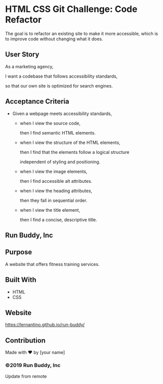 # HTML CSS Git Challenge: Code Refactor #

The goal is to refactor an existing site to make it more accessible, which is to improve code without changing what it does.

## User Story ##
As a marketing agency, 

I want a codebase that follows accessibility standards,

so that our own site is optimized for search engines.

## Acceptance Criteria ##

* Given a webpage meets accessibility standards,

    * when I view the source code, 
    
        then I find semantic HTML elements.

    * when I view the structure of the HTML elements, 
        
        then I find that the elements follow a logical structure 
        
        independent of styling and positioning. 
    
    * when I view the image elements, 

        then I find accessible alt attributes.

    * when I view the heading attributes,

        then they fall in sequential order.

    * when I view the title element, 

        then I find a concise, descriptive title. 
## Run Buddy, Inc

## Purpose
A website that offers fitness training services. 

## Built With
* HTML
* CSS

## Website
https://lernantino.github.io/run-buddy/

## Contribution
Made with ❤️ by [your name]

### ©️2019 Run Buddy, Inc

Update from remote
